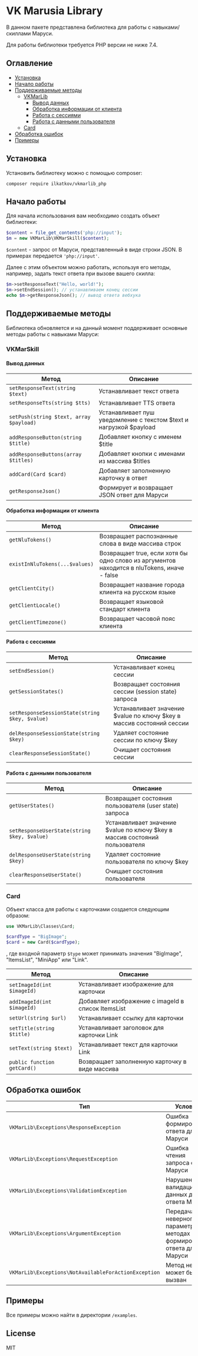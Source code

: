 # VK Marusia Library

В данном пакете представлена библиотека для работы с навыками/скиллами Маруси.

Для работы библиотеки требуется PHP версии не ниже 7.4.

## Оглавление
- [Установка](#установка)
- [Начало работы](#начало-работы)
- [Поддерживаемые методы](#поддерживаемые-методы)
    - [VKMarLib](#VKMarSkill)
      - [Вывод данных](#вывод-данных)
      - [Обработка информации от клиента](#обработка-информации-от-клиента)
      - [Работа с сессиями](#работа-с-сессиями)
      - [Работа с данными пользователя](#работа-с-данными-пользователя)
    - [Card](#Card)
- [Обработка ошибок](#обработка-ошибок)
- [Примеры](#примеры)

## Установка

Установить библиотеку можно с помощью composer:

```
composer require ilkatkov/vkmarlib_php
```

## Начало работы

Для начала использования вам необходимо создать объект библиотеки:
```php
$content = file_get_contents('php://input');
$m = new VKMarLib\VKMarSkill($content);
```
```$content``` - запрос от Маруси, представленный в виде строки JSON. В примерах передается ```'php://input'```.

Далее с этим объектом можно работать, используя его методы, например, задать текст ответа при вызове вашего скилла:
```php
$m->setResponseText("Hello, world!");
$m->setEndSession(); // устанавливаем конец сессии
echo $m->getResponseJson(); // вывод ответа вебхука
```

## Поддерживаемые методы

Библиотека обновляется и на данный момент поддерживает основные методы работы с навыками Маруси:

### VKMarSkill

#### Вывод данных
| Метод                                       | Описание                                                           |
|---------------------------------------------|--------------------------------------------------------------------|
| ```setResponseText(string $text)```         | Устанавливает текст ответа                                         |
| ```setResponseTts(string $tts)```           | Устанавливает TTS ответа                                           |
| ```setPush(string $text, array $payload)``` | Устанавливает пуш уведомление с текстом $text и нагрузкой $payload |
| ```addResponseButton(string $title)```      | Добавляет кнопку с именем $title                                   |
| ```addResponseButtons(array $titles)```     | Добавляет кнопки с именами из массива $titles                      |
| ```addCard(Card $card)```                   | Добавляет заполненную карточку в ответ                             |
| ```getResponseJson()```                     | Формирует и возвращает JSON ответ для Маруси                       |

#### Обработка информации от клиента
| Метод                                                    | Описание                                                                                     |
|----------------------------------------------------------|----------------------------------------------------------------------------------------------|
| ```getNluTokens()```                                     | Возвращает распознанные слова в виде массива строк                                           |
| ```existInNluTokens(...$values)```                       | Возвращает true, если  хотя бы одно слово из аргументов находится в nluTokens, иначе - false |
| ```getClientCity()```                                    | Возвращает название города клиента на русском языке                                          |
| ```getClientLocale()```                                  | Возвращает языковой стандарт клиента                                                         |
| ```getClientTimezone()```                                | Возвращает часовой пояс клиента                                                              |

#### Работа с сессиями

| Метод                                              | Описание                                                              |
|----------------------------------------------------|-----------------------------------------------------------------------|
| ```setEndSession()```                              | Устанавливает конец сессии                                            |
| ```getSessionStates()```                           | Возвращает состояния сессии (session state) запроса                   |
| ```setResponseSessionState(string $key, $value)``` | Устанавливает значение $value по ключу $key в массив состояний сессии |
| ```delResponseSessionState(string $key)```         | Удаляет состояние сессии по ключу $key                                |
| ```clearResponseSessionState()```                  | Очищает состояния сессии                                              |

#### Работа с данными пользователя

| Метод                                           | Описание                                                                    |
|-------------------------------------------------|-----------------------------------------------------------------------------|
| ```getUserStates()```                           | Возвращает состояния пользователя (user state) запроса                      |
| ```setResponseUserState(string $key, $value)``` | Устанавливает значение $value по ключу $key в массив состояний пользователя |
| ```delResponseUserState(string $key)```         | Удаляет состояние пользователя по ключу $key                                |
| ```clearResponseUserState()```                  | Очищает состояния пользователя                                              |

### Card

Объект класса для работы с карточками создается следующим образом:
```php
use VKMarLib\Classes\Card;

$cardType = "BigImage";
$card = new Card($cardType);
```
, где входной параметр ```$type``` может принимать значения "BigImage", "ItemsList", "MiniApp" или "Link". 

| Метод                           | Описание                                           |
|---------------------------------|----------------------------------------------------|
| ```setImageId(int $imageId)```  | Устанавливает изображение для карточки             |
| ```addImageId(int $imageId)```  | Добавляет изображение с imageId в список ItemsList |
| ```setUrl(string $url)```       | Устанавливает ссылку для карточки                  |
| ```setTitle(string $title)```   | Устанавливает заголовок для карточки Link          |
| ```setText(string $text)```     | Устанавливает текст для карточки Link              |
| ```public function getCard()``` | Возвращает заполненную карточку в виде массива     |

## Обработка ошибок

| Тип                                                      | Условия                                                               |
|----------------------------------------------------------|-----------------------------------------------------------------------|
| ```VKMarLib\Exceptions\ResponseException```              | Ошибка формирования ответа для Маруси                                 |
| ```VKMarLib\Exceptions\RequestException```               | Ошибка чтения запроса от Маруси                                       |
| ```VKMarLib\Exceptions\ValidationException```            | Нарушение валидации данных для ответа Марусе                          |
| ```VKMarLib\Exceptions\ArgumentException```              | Передача неверного параметра в методах формирования ответа для Маруси |
| ```VKMarLib\Exceptions\NotAvailableForActionException``` | Метод не может быть вызван                                            |

## Примеры

Все примеры можно найти в директории ```/examples```.

## License

MIT
